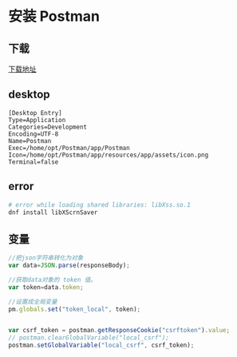 # 安装 Postman

## 下载

[下载地址](https://www.postman.com/downloads/)

## desktop

```text
[Desktop Entry]
Type=Application
Categories=Development
Encoding=UTF-8
Name=Postman
Exec=/home/opt/Postman/app/Postman
Icon=/home/opt/Postman/app/resources/app/assets/icon.png
Terminal=false
```

## error

```bash
# error while loading shared libraries: libXss.so.1
dnf install libXScrnSaver
```

## 变量

```javascript
//把json字符串转化为对象
var data=JSON.parse(responseBody);

//获取data对象的 token 值。
var token=data.token;

//设置成全局变量
pm.globals.set("token_local", token);


var csrf_token = postman.getResponseCookie("csrftoken").value;
// postman.clearGlobalVariable("local_csrf");
postman.setGlobalVariable("local_csrf", csrf_token);
```
